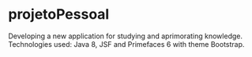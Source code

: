 # projetoPessoal
Developing a new application for studying and aprimorating knowledge. Technologies used: Java 8, JSF and Primefaces 6 with theme Bootstrap.
